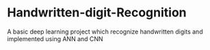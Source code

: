 # Handwritten-digit-Recognition
A basic deep learning project which recognize handwritten digits  and implemented using ANN and CNN
